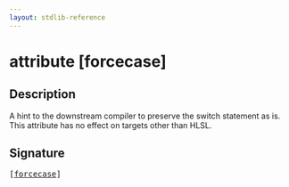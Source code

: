 ```yaml
---
layout: stdlib-reference
---
```


# attribute [forcecase]

## Description

A hint to the downstream compiler to preserve the <span class='code'>switch</span> statement as is.
This attribute has no effect on targets other than HLSL.


## Signature

<pre>
[<a href=".">forcecase</a>]
</pre>

